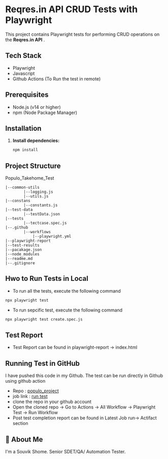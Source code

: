 # Reqres.in API CRUD Tests with Playwright

This project contains Playwright tests for performing CRUD operations on the **Reqres.in API** .

## Tech Stack

- Playwright
- Javascript
- Github Actions (To Run the test in remote)

## Prerequisites

- Node.js (v14 or higher)
- npm (Node Package Manager)

## Installation

1.  **Install dependencies:**

    ```bash
    npm install
    ```

## Project Structure

Populo_Takehome_Test

    |--common-utils
            |--logging.js
            |--utils.js
    |--constans
            |--constants.js
    |--test-data
            |--testData.json
    |--tests
            |--tectcase.spec.js
    |--.github
            |--workflows
                |--playwright.yml
    |--playwright-report
    |--test-results
    |--pacakage.json
    |--node_modules
    |--readme.md
    |--.gitignore

## Hwo to Run Tests in Local

- To run all the tests, execute the following command

```bash
npx playwright test
```

- To run sepcific test, execute the following command

```bash
npx playwright test create.spec.js
```

## Test Report

- Test Report can be found in playwright-report -> index.html

## Running Test in GitHub

I have pushed this code in my Github. The test can be run directly in Github using github action

- Repo : [populo_project](https://github.com/SouvikShome11/populo_project)
- job link : [run test](https://github.com/SouvikShome11/populo_project/actions/workflows/playwright.yml)
- clone the repo in your github account
- Open the cloned repo -> Go to Actions -> All Workflow -> Playwright Test -> Run Workflow
- Post test completion report can be found in Latest Job run-> Actifact section

## 🚀 About Me

I'm a Souvik Shome. Senior SDET/QA/ Automation Tester.
